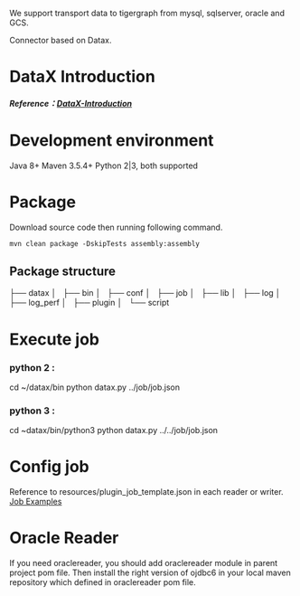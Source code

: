 We support transport data to tigergraph from mysql, sqlserver, oracle and GCS.

Connector based on Datax.
# DataX Introduction
##### Reference：[DataX-Introduction](https://github.com/alibaba/DataX/blob/master/introduction.md)

# Development environment
Java 8+
Maven 3.5.4+
Python 2|3, both supported

# Package
Download source code then running following command.
```shell script
mvn clean package -DskipTests assembly:assembly 
```
## Package structure
├── datax
│   ├── bin
│   ├── conf
│   ├── job
│   ├── lib
│   ├── log
│   ├── log_perf
│   ├── plugin
│   └── script

# Execute job 
### python 2 : 
cd ~/datax/bin
python datax.py ../job/job.json
### python 3 :
cd ~datax/bin/python3
python datax.py ../../job/job.json

# Config job
Reference to resources/plugin_job_template.json in each reader or writer.
[Job Examples](https://github.com/TigerGraph-DevLabs/TG-Data-Connector/tree/main/core/src/main/job)

# Oracle Reader
If you need oraclereader, you should add oraclereader module in parent project pom file.
Then install the right version of ojdbc6 in your local maven repository which defined in oraclereader pom file. 

